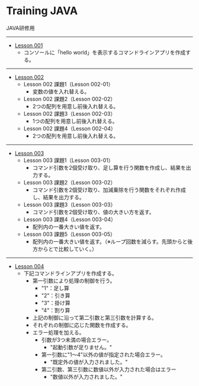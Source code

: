 # Training JAVA

JAVA研修用

-----
* [Lesson 001](/Lesson_001/)
	* コンソールに「hello world」を表示するコマンドラインアプリを作成する。

-----
* [Lesson 002](/Lesson_002/)
	* Lesson 002 課題1（Lesson 002-01）
		* 変数の値を入れ替える。
	* Lesson 002 課題2（Lesson 002-02）
		* 2つの配列を用意し前後入れ替える。
	* Lesson 002 課題3（Lesson 002-03）
		* 1つの配列を用意し前後入れ替える。
	* Lesson 002 課題4（Lesson 002-04）
		* 2つの配列を用意し前後入れ替える。

-----
* [Lesson 003](/Lesson_003/)
	* Lesson 003 課題1（Lesson 003-01）
		* コマンド引数を2個受け取り、足し算を行う関数を作成し、結果を出力する。
	* Lesson 003 課題2（Lesson 003-02）
		* コマンド引数を2個受け取り、加減乗除を行う関数をそれぞれ作成し、結果を出力する。
	* Lesson 003 課題3（Lesson 003-03）
		* コマンド引数を2個受け取り、値の大きい方を返す。
	* Lesson 003 課題4（Lesson 003-04）
		* 配列内の一番大きい値を返す。
	* Lesson 003 課題5（Lesson 003-05）
		* 配列内の一番大きい値を返す。（※ループ回数を減らす。先頭からと後方からとで比較していく。）

-----
* [Lesson 004](/Lesson_004/)
	* 下記コマンドラインアプリを作成する。
		* 第一引数により処理の制御を行う。
			* "1"：足し算
			* "2"：引き算
			* "3"：掛け算
			* "4"：割り算
		* 上記の制御に沿って第二引数と第三引数を計算する。
		* それぞれの制御に応じた関数を作成する。
		* エラー処理を加える。
			* 引数が3つ未満の場合エラー。
				* "起動引数が足りません。"
			* 第一引数に"1～4"以外の値が指定された場合エラー。
				* "既定外の値が入力されました。"
			* 第二引数、第三引数に数値以外が入力された場合はエラー
				* "数値以外が入力されました。"
